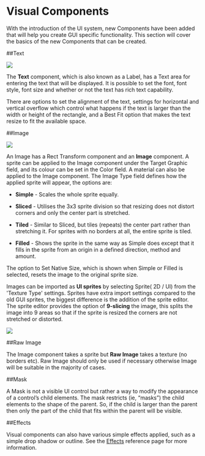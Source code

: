 Visual Components
=================

With the introduction of the UI system, new Components have been added that will help you create GUI specific functionality. This section will cover the basics of the new Components that can be created.

##Text

![](../uploads/Main/UI_TextInspector.png)

The **Text** component, which is also known as a Label, has a Text area for entering the text that will be displayed. It is possible to set the font, font style, font size and whether or not the text has rich text capability.

There are options to set the alignment of the text, settings for horizontal and vertical overflow which control what happens if the text is larger than the width or height of the rectangle, and a Best Fit option that makes the text resize to fit the available space.

##Image

![](../uploads/Main/UI_ImageInspector.png)


An Image has a Rect Transform component and an **Image** component. A sprite can be applied to the Image component under the Target Graphic field, and its colour can be set in the Color field. A material can also be applied to the Image component. The Image Type field defines how the applied sprite will appear, the options are:

* **Simple** - Scales the whole sprite equally.

* **Sliced** - Utilises the 3x3 sprite division so that resizing does not distort corners and only the center part is stretched.

* **Tiled** - Similar to Sliced, but tiles (repeats) the center part rather than stretching it. For sprites with no borders at all, the entire sprite is tiled.

* **Filled** - Shows the sprite in the same way as Simple does except that it fills in the sprite from an origin in a defined direction, method and amount.

The option to Set Native Size, which is shown when Simple or Filled is selected, resets the image to the original sprite size.

Images can be imported as **UI sprites** by selecting Sprite( 2D / UI) from the 'Texture Type' settings. Sprites have extra import settings compared to the old GUI sprites, the biggest difference is the addition of the sprite editor. The sprite editor provides the option of **9-slicing** the image, this splits the image into 9 areas so that if the sprite is resized the corners are not stretched or distorted.

![](../uploads/Main/UI_SpriteEditor.png)


##Raw Image

The Image component takes a sprite but **Raw Image** takes a texture (no borders etc). Raw Image should only be used if necessary otherwise Image will be suitable in the majority of cases.

##Mask

A Mask is not a visible UI control but rather a way to modify the appearance of a control’s child elements. The mask restricts (ie, “masks”) the child elements to the shape of the parent. So, if the child is larger than the parent then only the part of the child that fits within the parent will be visible.


##Effects

Visual components can also have various simple effects applied, such as a simple drop shadow or outline. See the [Effects](comp-Effects) reference page for more information.


